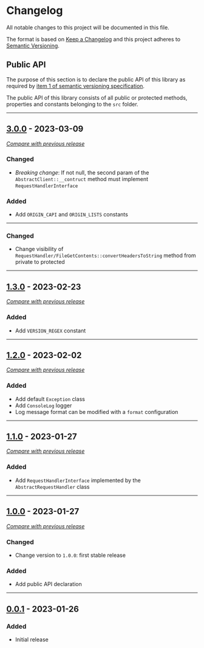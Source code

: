 # Changelog
All notable changes to this project will be documented in this file.

The format is based on [Keep a Changelog](https://keepachangelog.com/en/)
and this project adheres to [Semantic Versioning](https://semver.org/spec/v2.0.0.html).

## Public API

The purpose of this section is to declare the public API of this library as required by  [item 1 of semantic versioning specification](https://semver.org/spec/v2.0.0.html#spec-item-1).

The public API of this library consists of all public or protected methods, properties and constants belonging to the `src` folder.

---

## [3.0.0](https://github.com/crowdsecurity/php-common/releases/tag/v3.0.0) - 2023-03-09
[_Compare with previous release_](https://github.com/crowdsecurity/php-common/compare/v1.3.0...v3.0.0)


### Changed 

- *Breaking change*: If not null, the second param of the `AbstractClient::__contruct` method must implement
    `RequestHandlerInterface`

### Added

- Add `ORIGIN_CAPI` and `ORIGIN_LISTS` constants

---

### Changed

- Change visibility of `RequestHandler/FileGetContents::convertHeadersToString` method from private to protected

---


## [1.3.0](https://github.com/crowdsecurity/php-common/releases/tag/v1.3.0) - 2023-02-23
[_Compare with previous release_](https://github.com/crowdsecurity/php-common/compare/v1.2.0...v1.3.0)


### Added

- Add `VERSION_REGEX` constant

---

## [1.2.0](https://github.com/crowdsecurity/php-common/releases/tag/v1.2.0) - 2023-02-02
[_Compare with previous release_](https://github.com/crowdsecurity/php-common/compare/v1.1.0...v1.2.0)


### Added

- Add default `Exception` class
- Add `ConsoleLog` logger
- Log message format can be modified with a `format` configuration

---

## [1.1.0](https://github.com/crowdsecurity/php-common/releases/tag/v1.1.0) - 2023-01-27
[_Compare with previous release_](https://github.com/crowdsecurity/php-common/compare/v1.0.0...v1.1.0)


### Added

- Add `RequestHandlerInterface` implemented by the `AbstractRequestHandler` class 

---

## [1.0.0](https://github.com/crowdsecurity/php-common/releases/tag/v1.0.0) - 2023-01-27
[_Compare with previous release_](https://github.com/crowdsecurity/php-common/compare/v0.0.1...v1.0.0)

### Changed

- Change version to `1.0.0`: first stable release

### Added

- Add public API declaration

---


## [0.0.1](https://github.com/crowdsecurity/php-common/releases/tag/v0.0.1) - 2023-01-26
### Added
- Initial release
